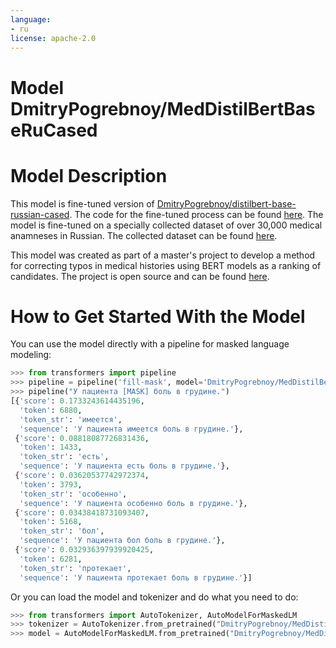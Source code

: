 ```yaml
---
language:
- ru
license: apache-2.0
---
```


# Model DmitryPogrebnoy/MedDistilBertBaseRuCased

# Model Description

This model is fine-tuned version of [DmitryPogrebnoy/distilbert-base-russian-cased](https://huggingface.co/DmitryPogrebnoy/distilbert-base-russian-cased). 
The code for the fine-tuned process can be found [here](https://github.com/DmitryPogrebnoy/MedSpellChecker/blob/main/spellchecker/ml_ranging/models/med_distilbert_base_russian_cased/fine_tune_distilbert_base_russian_cased.py).
The model is fine-tuned on a specially collected dataset of over 30,000 medical anamneses in Russian. 
The collected dataset can be found [here](https://github.com/DmitryPogrebnoy/MedSpellChecker/blob/main/data/anamnesis/processed/all_anamnesis.csv).

This model was created as part of a master's project to develop a method for correcting typos
in medical histories using BERT models as a ranking of candidates. 
The project is open source and can be found [here](https://github.com/DmitryPogrebnoy/MedSpellChecker).

# How to Get Started With the Model

You can use the model directly with a pipeline for masked language modeling: 

```python
>>> from transformers import pipeline
>>> pipeline = pipeline('fill-mask', model='DmitryPogrebnoy/MedDistilBertBaseRuCased')
>>> pipeline("У пациента [MASK] боль в грудине.")
[{'score': 0.1733243614435196,
  'token': 6880,
  'token_str': 'имеется',
  'sequence': 'У пациента имеется боль в грудине.'},
 {'score': 0.08818087726831436,
  'token': 1433,
  'token_str': 'есть',
  'sequence': 'У пациента есть боль в грудине.'},
 {'score': 0.03620537742972374,
  'token': 3793,
  'token_str': 'особенно',
  'sequence': 'У пациента особенно боль в грудине.'},
 {'score': 0.03438418731093407,
  'token': 5168,
  'token_str': 'бол',
  'sequence': 'У пациента бол боль в грудине.'},
 {'score': 0.032936397939920425,
  'token': 6281,
  'token_str': 'протекает',
  'sequence': 'У пациента протекает боль в грудине.'}]
```

Or you can load the model and tokenizer and do what you need to do:

```python
>>> from transformers import AutoTokenizer, AutoModelForMaskedLM
>>> tokenizer = AutoTokenizer.from_pretrained("DmitryPogrebnoy/MedDistilBertBaseRuCased")
>>> model = AutoModelForMaskedLM.from_pretrained("DmitryPogrebnoy/MedDistilBertBaseRuCased")
```


